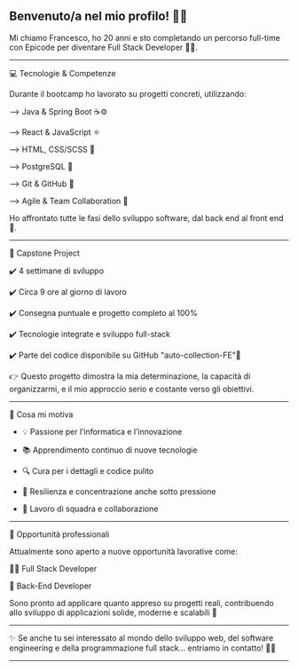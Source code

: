## Benvenuto/a nel mio profilo! 👋🏻

Mi chiamo Francesco, ho 20 anni e sto completando un percorso full-time con Epicode per diventare Full Stack Developer 👨‍💻.

---

💻 Tecnologie & Competenze

Durante il bootcamp ho lavorato su progetti concreti, utilizzando:

--> Java & Spring Boot ☕⚙️

--> React & JavaScript ⚛️

--> HTML, CSS/SCSS 🧩

--> PostgreSQL 🐘

--> Git & GitHub 📂

--> Agile & Team Collaboration 🤝

Ho affrontato tutte le fasi dello sviluppo software, dal back end al front end 🔁.

---

🚀 Capstone Project

✔️ 4 settimane di sviluppo

✔️ Circa 9 ore al giorno di lavoro

✔️ Consegna puntuale e progetto completo al 100%

✔️ Tecnologie integrate e sviluppo full-stack

✔️ Parte del codice disponibile su GitHub "auto-collection-FE"🔗

👉 Questo progetto dimostra la mia determinazione, la capacità di organizzarmi, e il mio approccio serio e costante verso gli obiettivi.

---

🎯 Cosa mi motiva

- 💡 Passione per l’informatica e l’innovazione

- 📚 Apprendimento continuo di nuove tecnologie

- 🔍 Cura per i dettagli e codice pulito

- 🧠 Resilienza e concentrazione anche sotto pressione

- 🤝 Lavoro di squadra e collaborazione

---

🚪 Opportunità professionali

Attualmente sono aperto a nuove opportunità lavorative come:

👨‍💻 Full Stack Developer

🔧 Back-End Developer

Sono pronto ad applicare quanto appreso su progetti reali, contribuendo allo sviluppo di applicazioni solide, moderne e scalabili 🚀

---

✨ Se anche tu sei interessato al mondo dello sviluppo web, del software engineering e della programmazione full stack... entriamo in contatto! 💬💼

---

